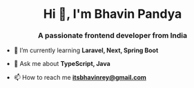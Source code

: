 <h1 align="center">Hi 👋, I'm Bhavin Pandya</h1>
<h3 align="center">A passionate frontend developer from India</h3>

- 🌱 I’m currently learning **Laravel, Next, Spring Boot**

- 💬 Ask me about **TypeScript, Java**

- 📫 How to reach me **itsbhavinrey@gmail.com**
